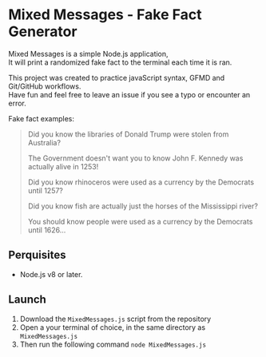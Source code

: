 # Mixed Messages - Fake Fact Generator
Mixed Messages is a simple Node.js application,<br/>
It will print a randomized fake fact to the terminal each time it is ran.

This project was created to practice javaScript syntax, GFMD and Git/GitHub workflows.<br/>
Have fun and feel free to leave an issue if you see a typo or encounter an error.

Fake fact examples:
> Did you know the libraries of Donald Trump were stolen from Australia?
>
> The Government doesn't want you to know John F. Kennedy was actually alive in 1253!
>
> Did you know rhinoceros were used as a currency by the Democrats until 1257?
>
>Did you know fish are actually just the horses of the Mississippi river?
>
>You should know people were used as a currency by the Democrats until 1626...

## Perquisites
- Node.js v8 or later.
## Launch
1. Download the `MixedMessages.js` script from the repository
2. Open a your terminal of choice, in the same directory as `MixedMessages.js`
3. Then run the following command `node MixedMessages.js`
